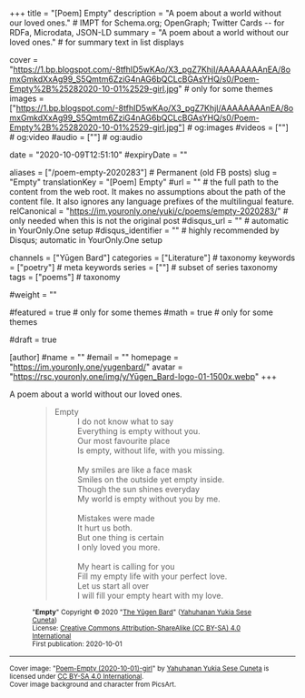 +++
title = "[Poem] Empty"
description = "A poem about a world without our loved ones."													# IMPT for Schema.org; OpenGraph; Twitter Cards -- for RDFa, Microdata, JSON-LD
summary = "A poem about a world without our loved ones."																											# for summary text in list displays

cover = "https://1.bp.blogspot.com/-8tfhID5wKAo/X3_pgZ7KhjI/AAAAAAAAnEA/8omxGmkdXxAg99_S5Qmtm6ZziG4nAG6bQCLcBGAsYHQ/s0/Poem-Empty%2B%25282020-10-01%2529-girl.jpg"																					# only for some themes
images = ["https://1.bp.blogspot.com/-8tfhID5wKAo/X3_pgZ7KhjI/AAAAAAAAnEA/8omxGmkdXxAg99_S5Qmtm6ZziG4nAG6bQCLcBGAsYHQ/s0/Poem-Empty%2B%25282020-10-01%2529-girl.jpg"]																											# og:images
#videos = [""]																											# og:video
#audio = [""]																												# og:audio

date = "2020-10-09T12:51:10"
#expiryDate = ""

aliases = ["/poem-empty-2020283"]	# Permanent (old FB posts)
slug = "Empty"
translationKey = "[Poem] Empty"
#url = ""																														# the full path to the content from the web root. It makes no assumptions about the path of the content file. It also ignores any language prefixes of the multilingual feature.
relCanonical = "https://im.youronly.one/yuki/c/poems/empty-2020283/"																									# only needed when this is not the original post
#disqus_url = ""                                                    # automatic in YourOnly.One setup
#disqus_identifier = ""                                             # highly recommended by Disqus; automatic in YourOnly.One setup

channels = ["Yūgen Bard"]
categories = ["Literature"]																									# taxonomy
keywords = ["poetry"]																										# meta keywords
series = [""]																											# subset of series taxonomy
tags = ["poems"]																						# taxonomy

#weight = ""

#featured = true																									# only for some themes
#math = true																											# only for some themes

#draft = true

[author]
#name = ""
#email = ""
homepage = "https://im.youronly.one/yugenbard/"
avatar = "https://rsc.youronly.one/img/y/Yūgen_Bard-logo-01-1500x.webp"
+++

A poem about a world without our loved ones.

<!--more-->

<figure class="quote_box qbs_stanza qbc_pink">
	<blockquote>
		<dl>
			<dt>Empty</dt>
			<dd>I do not know what to say</dd>
			<dd>Everything is empty without you.</dd>
			<dd>Our most favourite place</dd>
			<dd>Is empty, without life, with you missing.</dd>
			<br/>
			<dd>My smiles are like a face mask</dd>
			<dd>Smiles on the outside yet empty inside.</dd>
			<dd>Though the sun shines everyday</dd>
			<dd>My world is empty without you by me.</dd>
			<br/>
			<dd>Mistakes were made</dd>
			<dd>It hurt us both.</dd>
			<dd>But one thing is certain</dd>
			<dd>I only loved you more.</dd>
			<br/>
			<dd>My heart is calling for you</dd>
			<dd>Fill my empty life with your perfect love.</dd>
			<dd>Let us start all over</dd>
			<dd>I will fill your empty heart with my love.</dd>
		</dl>
	</blockquote>
	<figcaption class="attribution_copyright txt_center">
		<p><small>
			"<b>Empty</b>" Copyright © 2020 "<a href="https://im.youronly.one/yugenbard/" rel="dct:creator noopener" referrerpolicy="strict-origin-when-cross-origin">The Yūgen Bard</a>" (<a href="https://youronly.one" rel="dct:creator noopener" referrerpolicy="strict-origin-when-cross-origin">Yahuhanan Yukia Sese Cuneta</a>)<br/>
			License: <a href="https://creativecommons.org/licenses/by-sa/4.0/" rel="license noopener external nofollow" referrerpolicy="strict-origin-when-cross-origin">Creative Commons Attribution-ShareAlike (CC BY-SA) 4.0 International</a><br/>
			First publication: 2020-10-01
		</small></p>
	</figcaption>
</figure>

<hr/>

<div class="header_attribution">
	<footer class="attribution_copyright">
		<p xmlns:dct="http://purl.org/dc/terms/" xmlns:vcard="http://www.w3.org/2001/vcard-rdf/3.0#"><small>
				Cover image: "<a href="https://1.bp.blogspot.com/-8tfhID5wKAo/X3_pgZ7KhjI/AAAAAAAAnEA/8omxGmkdXxAg99_S5Qmtm6ZziG4nAG6bQCLcBGAsYHQ/s0/Poem-Empty%2B%25282020-10-01%2529-girl.jpg" rel="dct:title noopener external nofollow" referrerpolicy="strict-origin-when-cross-origin">Poem-Empty (2020-10-01)-girl</a>" by <a href="https://youronly.one" rel="dct:creator noopener" referrerpolicy="strict-origin-when-cross-origin">Yahuhanan Yukia Sese Cuneta</a> is licensed under <a href="ttps://creativecommons.org/licenses/by-sa/4.0/" rel="license noopener external nofollow" referrerpolicy="strict-origin-when-cross-origin">CC BY-SA 4.0 International</a>.<br/>
				Cover image background and character from PicsArt.
		</small></p>
	</footer>
</div>
